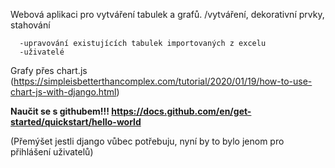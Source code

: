 Webová aplikaci pro vytváření tabulek a grafů. /vytváření, dekorativní prvky, stahování
      
      -upravování existujících tabulek importovaných z excelu
      -uživatelé
      

Grafy přes chart.js (https://simpleisbetterthancomplex.com/tutorial/2020/01/19/how-to-use-chart-js-with-django.html)


****Naučit se s githubem!!! https://docs.github.com/en/get-started/quickstart/hello-world****

(Přemýšet jestli django vůbec potřebuju, nyní by to bylo jenom pro přihlášení uživatelů)
